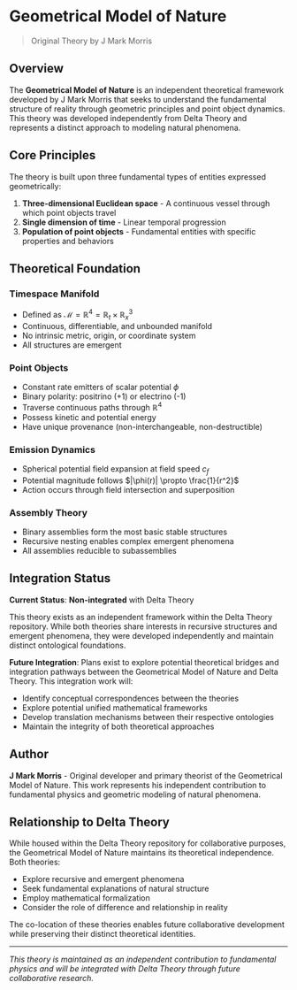 # Geometrical Model of Nature
> Original Theory by J Mark Morris

## Overview

The **Geometrical Model of Nature** is an independent theoretical framework developed by J Mark Morris that seeks to understand the fundamental structure of reality through geometric principles and point object dynamics. This theory was developed independently from Delta Theory and represents a distinct approach to modeling natural phenomena.

## Core Principles

The theory is built upon three fundamental types of entities expressed geometrically:

1. **Three-dimensional Euclidean space** - A continuous vessel through which point objects travel
2. **Single dimension of time** - Linear temporal progression
3. **Population of point objects** - Fundamental entities with specific properties and behaviors

## Theoretical Foundation

### Timespace Manifold
- Defined as $\mathcal{M} = \mathbb{R}^4 = \mathbb{R}_t \times \mathbb{R}^3_x$
- Continuous, differentiable, and unbounded manifold
- No intrinsic metric, origin, or coordinate system
- All structures are emergent

### Point Objects
- Constant rate emitters of scalar potential $\phi$
- Binary polarity: positrino (+1) or electrino (-1)
- Traverse continuous paths through $\mathbb{R}^4$
- Possess kinetic and potential energy
- Have unique provenance (non-interchangeable, non-destructible)

### Emission Dynamics
- Spherical potential field expansion at field speed $c_f$
- Potential magnitude follows $|\phi(r)| \propto \frac{1}{r^2}$
- Action occurs through field intersection and superposition

### Assembly Theory
- Binary assemblies form the most basic stable structures
- Recursive nesting enables complex emergent phenomena
- All assemblies reducible to subassemblies

## Integration Status

**Current Status**: **Non-integrated** with Delta Theory

This theory exists as an independent framework within the Delta Theory repository. While both theories share interests in recursive structures and emergent phenomena, they were developed independently and maintain distinct ontological foundations.

**Future Integration**: Plans exist to explore potential theoretical bridges and integration pathways between the Geometrical Model of Nature and Delta Theory. This integration work will:

- Identify conceptual correspondences between the theories
- Explore potential unified mathematical frameworks
- Develop translation mechanisms between their respective ontologies
- Maintain the integrity of both theoretical approaches

## Author

**J Mark Morris** - Original developer and primary theorist of the Geometrical Model of Nature. This work represents his independent contribution to fundamental physics and geometric modeling of natural phenomena.

## Relationship to Delta Theory

While housed within the Delta Theory repository for collaborative purposes, the Geometrical Model of Nature maintains its theoretical independence. Both theories:

- Explore recursive and emergent phenomena
- Seek fundamental explanations of natural structure
- Employ mathematical formalization
- Consider the role of difference and relationship in reality

The co-location of these theories enables future collaborative development while preserving their distinct theoretical identities.

---

*This theory is maintained as an independent contribution to fundamental physics and will be integrated with Delta Theory through future collaborative research.*
